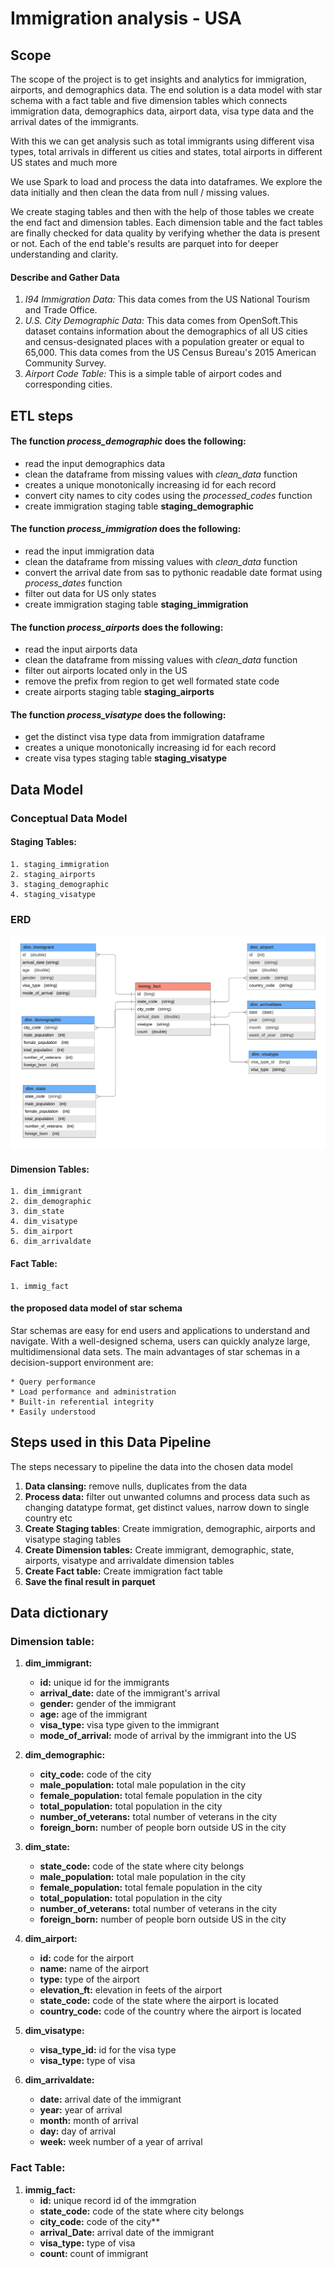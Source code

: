 # Immigration analysis - USA

## Scope 

The scope of the project is to get insights and analytics for immigration, airports, and demographics data. The end solution is a data model with star schema with a fact table and five dimension tables which connects immigration data, demographics data, airport data, visa type data and the arrival dates of the immigrants.

With this we can get analysis such as total immigrants using different visa types, total arrivals in different us cities and states, total airports in different US states and much more

We use Spark to load and process the data into dataframes. We explore the data initially and then clean the data from null / missing values.

We create staging tables and then with the help of those tables we create the end fact and dimension tables. Each dimension table and the fact tables are finally checked for data quality by verifying whether the data is present or not. Each of the end table's results are parquet into for deeper understanding and clarity.

#### Describe and Gather Data 
1. *I94 Immigration Data:* This data comes from the US National Tourism and Trade Office.
2. *U.S. City Demographic Data:* This data comes from OpenSoft.This dataset contains information about the demographics of all US cities and census-designated places with a population greater or equal to 65,000. This data comes from the US Census Bureau's 2015 American Community Survey.
3. *Airport Code Table:* This is a simple table of airport codes and corresponding cities.


## ETL steps

#### The function *process_demographic* does the following:
* read the input demographics data
* clean the dataframe from missing values with *clean_data* function
* creates a unique monotonically increasing id for each record
* convert city names to city codes using the *processed_codes* function
* create immigration staging table **staging_demographic**

#### The function *process_immigration* does the following:
* read the input immigration data
* clean the dataframe from missing values with *clean_data* function
* convert the arrival date from sas to pythonic readable date format using *process_dates* function
* filter out data for US only states
* create immigration staging table **staging_immigration**

#### The function *process_airports* does the following:
* read the input airports data
* clean the dataframe from missing values with *clean_data* function
* filter out airports located only in the US
* remove the prefix from region to get well formated state code
* create airports staging table **staging_airports**

#### The function *process_visatype* does the following:
* get the distinct visa type data from immigration dataframe
* creates a unique monotonically increasing id for each record
* create visa types staging table **staging_visatype**

## Data Model
### Conceptual Data Model
#### Staging Tables:
    1. staging_immigration
    2. staging_airports
    3. staging_demographic
    4. staging_visatype

### ERD
![erd](updated_erd.png)

#### Dimension Tables:
    1. dim_immigrant
    2. dim_demographic
    3. dim_state
    4. dim_visatype
    5. dim_airport
    6. dim_arrivaldate

#### Fact Table:
    1. immig_fact
    

#### the proposed data model of star schema
Star schemas are easy for end users and applications to understand and navigate. With a well-designed schema, users can quickly analyze large, multidimensional data sets. The main advantages of star schemas in a decision-support environment are:

    * Query performance
    * Load performance and administration
    * Built-in referential integrity
    * Easily understood

## Steps used in this Data Pipeline
The steps necessary to pipeline the data into the chosen data model

1. **Data clansing:** remove nulls, duplicates from the data
2. **Process data:** filter out unwanted columns and process data such as changing datatype format, get distinct values, narrow down to single country etc
3. **Create Staging tables**: Create immigration, demographic, airports and visatype staging tables
4. **Create Dimension tables:** Create immigrant, demographic, state, airports, visatype and arrivaldate dimension tables
5. **Create Fact table:** Create immigration fact table
6. **Save the final result in parquet**

## Data dictionary 

### Dimension table:

1. **dim_immigrant:**
    * **id:** unique id for the immigrants
    * **arrival_date:** date of the immigrant's arrival
    * **gender:** gender of the immigrant
    * **age:** age of the immigrant
    * **visa_type:** visa type given to the immigrant
    * **mode_of_arrival:** mode of arrival by the immigrant into the US
    
2. **dim_demographic:**
    * **city_code:** code of the city
    * **male_population:** total male population in the city
    * **female_population:** total female population in the city
    * **total_population:** total population in the city
    * **number_of_veterans:** total number of veterans in the city
    * **foreign_born:** number of people born outside US in the city
    
2. **dim_state:**
    * **state_code:** code of the state where city belongs
    * **male_population:** total male population in the city
    * **female_population:** total female population in the city
    * **total_population:** total population in the city
    * **number_of_veterans:** total number of veterans in the city
    * **foreign_born:** number of people born outside US in the city
    
3. **dim_airport:**
    * **id:** code for the airport
    * **name:** name of the airport
    * **type:** type of the airport
    * **elevation_ft:** elevation in feets of the airport
    * **state_code:** code of the state where the airport is located
    * **country_code:** code of the country where the airport is located

4. **dim_visatype:**
    * **visa_type_id:** id for the visa type
    * **visa_type:** type of visa

5. **dim_arrivaldate:**
    * **date:** arrival date of the immigrant
    * **year:** year of arrival
    * **month:** month of arrival
    * **day:** day of arrival
    * **week:** week number of a year of arrival


### Fact Table:
1. **immig_fact:**
    * **id:** unique record id of the immgration
    * **state_code:** code of the state where city belongs
    * **city_code:** code of the city**
    * **arrival_Date:** arrival date of the immigrant
    * **visa_type:** type of visa
    * **count:** count of immigrant